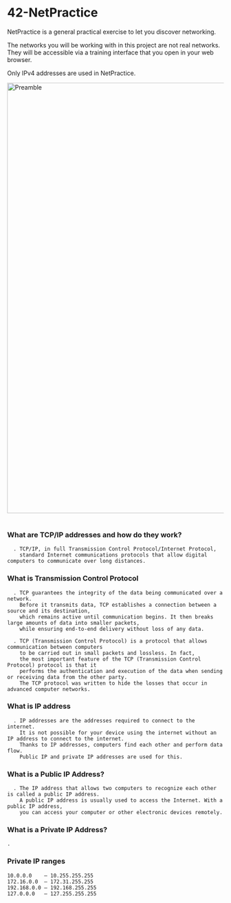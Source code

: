 # 42-NetPractice
NetPractice is a general practical exercise to let you discover networking.

The networks you will be working with in this project are not real networks. They will be accessible via a training interface that you open in your web browser.

Only IPv4 addresses are used in NetPractice.
<!--
### What are TCP/IP addresses and how do they work?
```     
 - TCP/IP, in full Transmission Control Protocol/Internet Protocol,
   standard Internet communications protocols that allow digital computers to communicate over long distances.
        
 - TCP guarantees the integrity of the data being communicated over a network.
   Before it transmits data, TCP establishes a connection between a source and its destination, 
   which remains active until communication begins. It then breaks large amounts of data into smaller packets,
   while ensuring end-to-end delivery without loss of any data.
        
```
-->
<img width="1000" alt="Preamble" src="https://user-images.githubusercontent.com/97880185/211422027-874250ac-aac1-4100-a5ae-dab275c34c31.png"> <br />
<br />
### What are TCP/IP addresses and how do they work?
```     
  . TCP/IP, in full Transmission Control Protocol/Internet Protocol,
    standard Internet communications protocols that allow digital computers to communicate over long distances. 
```
### What is Transmission Control Protocol
```
  . TCP guarantees the integrity of the data being communicated over a network.
    Before it transmits data, TCP establishes a connection between a source and its destination,
    which remains active until communication begins. It then breaks large amounts of data into smaller packets,
    while ensuring end-to-end delivery without loss of any data.
    
  . TCP (Transmission Control Protocol) is a protocol that allows communication between computers 
    to be carried out in small packets and lossless. In fact,
    the most important feature of the TCP (Transmission Control Protocol) protocol is that it
    performs the authentication and execution of the data when sending or receiving data from the other party.
    The TCP protocol was written to hide the losses that occur in advanced computer networks.
```
### What is IP address
```
  . IP addresses are the addresses required to connect to the internet.
    It is not possible for your device using the internet without an IP address to connect to the internet.
    Thanks to IP addresses, computers find each other and perform data flow.
    Public IP and private IP addresses are used for this.
```
### What is a Public IP Address?
```
  . The IP address that allows two computers to recognize each other is called a public IP address.
    A public IP address is usually used to access the Internet. With a public IP address,
    you can access your computer or other electronic devices remotely.
```
### What is a Private IP Address?
```
.
```
### Private IP ranges
`10.0.0.0    – 10.255.255.255`<br>
`172.16.0.0  – 172.31.255.255`<br>
`192.168.0.0 – 192.168.255.255`<br>
`127.0.0.0   – 127.255.255.255`

<!--
### This interface should open in your web browser; <br />
<img width="800" alt="web" src="https://user-images.githubusercontent.com/97880185/211425347-0cd650b3-ed4e-4a09-9e16-0b27d0b73cbf.png">
<img width="800" alt="web2" src="https://user-images.githubusercontent.com/97880185/211425214-b0166390-b9fe-4fbf-aa7a-2c1ad83e2a7b.png">
-->
